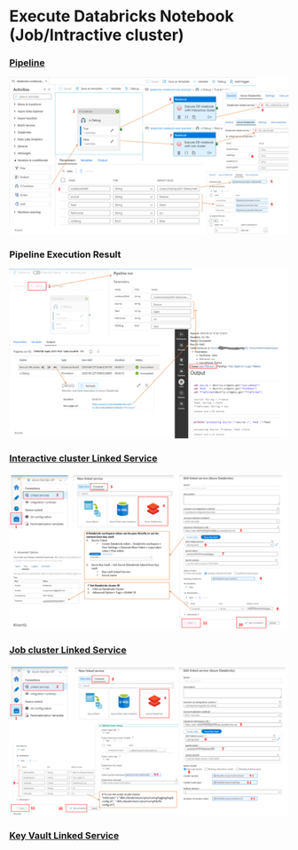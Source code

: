 # Execute Databricks Notebook (Job/Intractive cluster)
### [Pipeline](pipeline/databricks-notebook-exec-example.json) 
![databricks-notebook-exec-pipeline](images/databricks-notebook-exec-pipeline.png "databricks-notebook-exec-pipeline")
### Pipeline Execution Result
![databricks-notebook-exec-pipeline](images/databricks-pipeline-exec-result.png "databricks-notebook-exec-pipeline")

### [Interactive cluster Linked Service](linkedService/Dev_Interactive_cluster.json)
![Databricks-Interactive-Cluster-Linked-Service](images/Databricks-Interactive-Cluster-Linked-Service.png "Databricks-Interactive-Cluster-Linked-Service")
### [Job cluster Linked Service](linkedService/Dev_Job_Cluster.json)
![Databricks-Job-Cluster-Linked-Service](images/Databricks-Job-Cluster-Linked-Service.png "Databricks-Job-Cluster-Linked-Service")
### [Key Vault Linked Service](linkedService/DevKeyVault.json)

